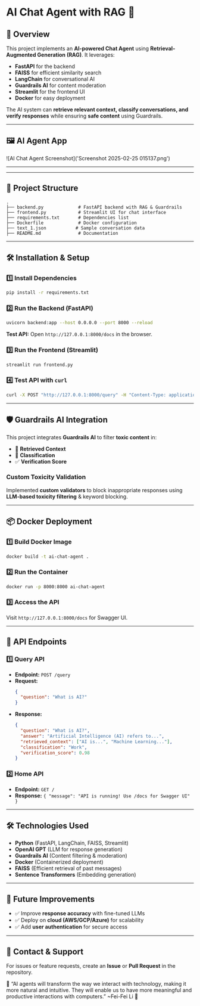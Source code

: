 # AI Chat Agent with RAG 🚀

## **📌 Overview**
This project implements an **AI-powered Chat Agent** using **Retrieval-Augmented Generation (RAG)**. It leverages:
- **FastAPI** for the backend
- **FAISS** for efficient similarity search
- **LangChain** for conversational AI
- **Guardrails AI** for content moderation
- **Streamlit** for the frontend UI
- **Docker** for easy deployment

The AI system can **retrieve relevant context, classify conversations, and verify responses** while ensuring **safe content** using Guardrails.

---

## **🖼 AI Agent App**
![AI Chat Agent Screenshot]('Screenshot 2025-02-25 015137.png')

---
---

## **📂 Project Structure**
```
.
├── backend.py             # FastAPI backend with RAG & Guardrails
├── frontend.py            # Streamlit UI for chat interface
├── requirements.txt       # Dependencies list
├── Dockerfile             # Docker configuration
├── text_1.json           # Sample conversation data
├── README.md              # Documentation
```
---

## **🛠 Installation & Setup**
### **1️⃣ Install Dependencies**
```bash
pip install -r requirements.txt
```

### **2️⃣ Run the Backend (FastAPI)**
```bash
uvicorn backend:app --host 0.0.0.0 --port 8000 --reload
```
**Test API:** Open `http://127.0.0.1:8000/docs` in the browser.

### **3️⃣ Run the Frontend (Streamlit)**
```bash
streamlit run frontend.py
```

### **4️⃣ Test API with `curl`**
```bash
curl -X POST "http://127.0.0.1:8000/query" -H "Content-Type: application/json" -d '{"question": "Hello"}'
```

---

## **🛡 Guardrails AI Integration**
This project integrates **Guardrails AI** to filter **toxic content** in:
- 📜 **Retrieved Context**
- 📌 **Classification**
- ✅ **Verification Score**

### **Custom Toxicity Validation**
Implemented **custom validators** to block inappropriate responses using **LLM-based toxicity filtering** & keyword blocking.

---

## **📦 Docker Deployment**
### **1️⃣ Build Docker Image**
```bash
docker build -t ai-chat-agent .
```

### **2️⃣ Run the Container**
```bash
docker run -p 8000:8000 ai-chat-agent
```

### **3️⃣ Access the API**
Visit `http://127.0.0.1:8000/docs` for Swagger UI.

---

## **🔗 API Endpoints**
### **1️⃣ Query API**
- **Endpoint:** `POST /query`
- **Request:**
  ```json
  {
    "question": "What is AI?"
  }
  ```
- **Response:**
  ```json
  {
    "question": "What is AI?",
    "answer": "Artificial Intelligence (AI) refers to...",
    "retrieved_context": ["AI is...", "Machine Learning..."],
    "classification": "Work",
    "verification_score": 0.98
  }
  ```

### **2️⃣ Home API**
- **Endpoint:** `GET /`
- **Response:** `{ "message": "API is running! Use /docs for Swagger UI" }`

---

## **🛠 Technologies Used**
- **Python** (FastAPI, LangChain, FAISS, Streamlit)
- **OpenAI GPT** (LLM for response generation)
- **Guardrails AI** (Content filtering & moderation)
- **Docker** (Containerized deployment)
- **FAISS** (Efficient retrieval of past messages)
- **Sentence Transformers** (Embedding generation)

---

## **🚀 Future Improvements**
- ✅ Improve **response accuracy** with fine-tuned LLMs
- ✅ Deploy on **cloud (AWS/GCP/Azure)** for scalability
- ✅ Add **user authentication** for secure access

---

## **📧 Contact & Support**
For issues or feature requests, create an **Issue** or **Pull Request** in the repository.

🚀 “AI agents will transform the way we interact with technology, making it more natural and intuitive. They will enable us to have more meaningful and productive interactions with computers.” ~Fei-Fei Li
🎯

